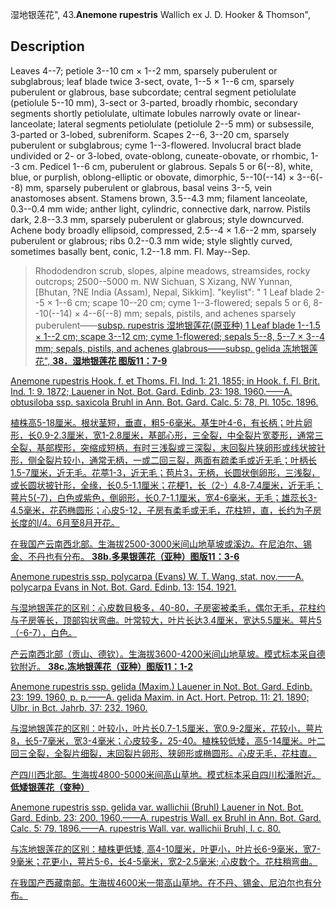 湿地银莲花",
43.**Anemone rupestris** Wallich ex J. D. Hooker & Thomson",

## Description
Leaves 4--7; petiole 3--10 cm × 1--2 mm, sparsely puberulent or subglabrous; leaf blade twice 3-sect, ovate, 1--5 × 1--6 cm, sparsely puberulent or glabrous, base subcordate; central segment petiolulate (petiolule 5--10 mm), 3-sect or 3-parted, broadly rhombic, secondary segments shortly petiolulate, ultimate lobules narrowly ovate or linear-lanceolate; lateral segments petiolulate (petiolule 2--5 mm) or subsessile, 3-parted or 3-lobed, subreniform. Scapes 2--6, 3--20 cm, sparsely puberulent or subglabrous; cyme 1--3-flowered. Involucral bract blade undivided or 2- or 3-lobed, ovate-oblong, cuneate-obovate, or rhombic, 1--3 cm. Pedicel 1--6 cm, puberulent or glabrous. Sepals 5 or 6(--8), white, blue, or purplish, oblong-elliptic or obovate, dimorphic, 5--10(--14) × 3--6(--8) mm, sparsely puberulent or glabrous, basal veins 3--5, vein anastomoses absent. Stamens brown, 3.5--4.3 mm; filament lanceolate, 0.3--0.4 mm wide; anther light, cylindric, connective dark, narrow. Pistils dark, 2.8--3.3 mm, sparsely puberulent or glabrous; style downcurved. Achene body broadly ellipsoid, compressed, 2.5--4 × 1.6--2 mm, sparsely puberulent or glabrous; ribs 0.2--0.3 mm wide; style slightly curved, sometimes basally bent, conic, 1.2--1.8 mm. Fl. May--Sep.

> Rhododendron scrub, slopes, alpine meadows, streamsides, rocky outcrops; 2500--5000 m. NW Sichuan, S Xizang, NW Yunnan, [Bhutan, ?NE India (Assam), Nepal, Sikkim].
  "keylist": "
1 Leaf blade 2--5 × 1--6 cm; scape 10--20 cm; cyme 1--3-flowered; sepals 5 or 6, 8--10(--14) × 4--6(--8) mm; sepals, pistils, and achenes sparsely puberulent——<a href='/info/Anemone rupestris subsp. rupestris?t=foc'>subsp. rupestris 湿地银莲花(原亚种)
1 Leaf blade 1--1.5 × 1--2 cm; scape 3--12 cm; cyme 1-flowered; sepals 5--8, 5--7 × 3--4 mm; sepals, pistils, and achenes glabrous——<a href='/info/Anemone rupestris subsp. gelida?t=foc'>subsp. gelida 冻地银莲花",
**38．湿地银莲花 图版11：7-9**

Anemone rupestris Hook. f. et Thoms. Fl. Ind. 1: 21. 1855; in Hook. f. Fl. Brit. Ind. 1: 9. 1872; Lauener in Not. Bot. Gard. Edinb. 23: 198. 1960.——A. obtusiloba ssp. saxicola Bruhl in Ann. Bot. Gard. Calc. 5: 78, Pl. 105c. 1896.

植株高5-18厘米。根状茎短，垂直，粗5-6毫米。基生叶4-6，有长柄；叶片卵形，长0.9-2.3厘米，宽1-2.8厘米，基部心形，三全裂，中全裂片宽菱形，通常三全裂，基部楔形，突缩成短柄，有时三浅裂或三深裂，末回裂片狭卵形或线状披针形，侧全裂片较小，通常无柄，一或二回三裂，两面有疏柔毛或近无毛；叶柄长1.5-7厘米，近无毛。花葶1-3，近无毛；苞片3，无柄，长圆状倒卵形，三浅裂，或长圆状披针形，全缘，长0.5-1.1厘米；花梗1，长（2-）4.8-7.4厘米，近无毛；萼片5(-7)，白色或紫色，倒卵形，长0.7-1.1厘米，宽4-6毫米，无毛；雄蕊长3-4.5毫米，花药椭圆形；心皮5-12，子房有柔毛或无毛，花柱短，直，长约为子房长度的l/4。6月至8月开花。

在我国产云南西北部。生海拔2500-3000米间山地草坡或溪边。在尼泊尔、锡金、不丹也有分布。
**38b.多果银莲花（亚种）图版11：3-6**

Anemone rupestris ssp. polycarpa (Evans) W. T. Wang, stat. nov.——A. polycarpa Evans in Not. Bot. Gard. Edinb. 13: 154. 1921.

与湿地银莲花的区别：心皮数目极多，40-80，子房密被柔毛，偶尔无毛，花柱约与子房等长，顶部钩状弯曲。叶常较大，叶片长达3.4厘米，宽达5.5厘米。萼片5（-6-7），白色。

产云南西北部（贡山、德钦）。生海拔3600-4200米间山地草坡。模式标本采自德钦附近。
**38c.冻地银莲花（亚种）图版11：1-2**

Anemone rupestris ssp. gelida (Maxim.) Lauener in Not. Bot. Gard. Edinb. 23: 199. 1960, p. p.——A. gelida Maxim. in Act. Hort. Petrop. 11: 21. 1890; Ulbr. in Bct. Jahrb. 37: 232. 1960.

与湿地银莲花的区别：叶较小，叶片长0.7-1.5厘米，宽0.9-2厘米，花较小，萼片8，长5-7毫米，宽3-4毫米；心皮较多，25-40。植株较低矮，高5-14厘米。叶二回三全裂，全裂片细裂，末回裂片卵形、狭卵形或椭圆形。心皮无毛，花柱直。

产四川西北部。生海拔4800-5000米间高山草地。模式标本采自四川松潘附近。
**低矮银莲花（变种）**

Anemone rupestris ssp. gelida var. wallichii (Bruhl) Lauener in Not. Bot. Gard. Edinb. 23: 200. 1960.——A. rupestris Wall. ex Bruhl in Ann. Bot. Gard. Calc. 5: 79. 1896.——A. rupestris Wall. var. wallichii Bruhl, l. c. 80.

与冻地银莲花的区别：植株更低矮, 高4-10厘米，叶更小，叶片长6-9毫米，宽7-9毫米；花更小，萼片5-6，长4-5毫米，宽2-2.5毫米; 心皮数个。花柱稍弯曲。

在我国产西藏南部。生海拔4600米一带高山草地。在不丹、锡金、尼泊尔也有分布。
